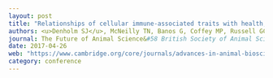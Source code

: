 ```yaml
---
layout: post
title: "Relationships of cellular immune-associated traits with health, fertility and production in dairy cows"
authors: <u>Denholm SJ</u>, McNeilly TN, Banos G, Coffey MP, Russell GC, Bagnall A, Mitchell MC, Wall E
journal: The Future of Animal Science&#58 British Society of Animal Science (BSAS) Annual Conference. 26th - 27th Apr 2017, Chester, UK
date: 2017-04-26
web: "https://www.cambridge.org/core/journals/advances-in-animal-biosciences/issue/9FCE40A5DF9AA24026CD18B78622F682"
category: conference
---
```

